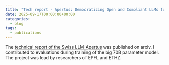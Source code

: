 ```yaml
---
title: "Tech report - Apertus: Democratizing Open and Compliant LLMs for Global Language Environments"
date: 2025-09-17T00:00:00+00:00
categories:
  - blog
tags:
  - publications
---
```


The [technical report of the Swiss LLM Apertus](https://arxiv.org/abs/2509.14233) was published on arxiv. I contributed to evaluations during training of the big 70B parameter model. The project was lead by researchers of EPFL and ETHZ.

